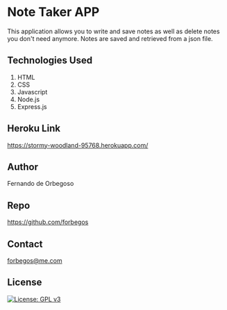 # Note Taker APP

This application allows you to write and save notes as well as delete notes you don't need anymore. Notes are saved and retrieved from a json file.

## Technologies Used

<ol>
    <li>HTML</li>
    <li>CSS</li>
    <li>Javascript</li>
    <li>Node.js</li>
    <li>Express.js</li>
</ol>

## Heroku Link

https://stormy-woodland-95768.herokuapp.com/

## Author

Fernando de Orbegoso

## Repo

https://github.com/forbegos

## Contact

forbegos@me.com

## License

[![License: GPL v3](https://img.shields.io/badge/License-GPLv3-blue.svg)](https://www.gnu.org/licenses/gpl-3.0)

